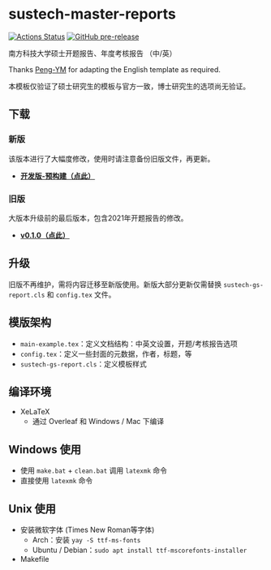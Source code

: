 # sustech-master-reports

[![Actions Status](https://github.com/liziwl/sustech-master-reports/actions/workflows/verify-compile.yml/badge.svg)](https://github.com/liziwl/sustech-master-reports/actions/workflows/verify-compile.yml)
[![GitHub pre-release](https://img.shields.io/github/v/release/liziwl/sustech-master-reports?include_prereleases&label=%E5%BC%80%E5%8F%91%E7%89%88-%E9%A2%84%E6%9E%84%E5%BB%BA)](https://github.com/liziwl/sustech-master-reports/releases/tag/dev-latest)

南方科技大学硕士开题报告、年度考核报告 （中/英）

Thanks [Peng-YM](https://github.com/Peng-YM) for adapting the English template as required.

本模板仅验证了硕士研究生的模板与官方一致，博士研究生的选项尚无验证。

## 下载
### 新版
该版本进行了大幅度修改，使用时请注意备份旧版文件，再更新。
- **[开发版-预构建（点此）](https://github.com/liziwl/sustech-master-reports/releases/tag/dev-latest)**

### 旧版
大版本升级前的最后版本，包含2021年开题报告的修改。
- **[v0.1.0（点此）](https://github.com/liziwl/sustech-master-reports/releases/tag/v0.1.0)**

## 升级

旧版不再维护，需将内容迁移至新版使用。新版大部分更新仅需替换 `sustech-gs-report.cls` 和 `config.tex` 文件。

## 模版架构

- `main-example.tex`：定义文档结构：中英文设置，开题/考核报告选项
- `config.tex`：定义一些封面的元数据，作者，标题，等
- `sustech-gs-report.cls`：定义模板样式

## 编译环境

* XeLaTeX
  * 通过 Overleaf 和 Windows / Mac 下编译

## Windows 使用

* 使用 `make.bat` + `clean.bat` 调用 `latexmk` 命令
* 直接使用 `latexmk` 命令

## Unix 使用

* 安装微软字体 (Times New Roman等字体)
  * Arch：安装 `yay -S ttf-ms-fonts`
  * Ubuntu / Debian：`sudo apt install ttf-mscorefonts-installer`
* Makefile